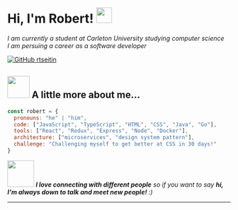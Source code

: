 <h1> Hi, I'm Robert! <img src="[https://github.com/thinkpuppy/thinkpuppy/blob/main/pickachu_charging.gif](https://github.com/TheGameisYash/TheGameisYash/blob/main/cyphergif.gif)" width="35"></h1>
<p><em>I am currently a student at Carleton University studying computer science</br> I am persuing a career as a software developer</em></p>

[![GitHub rtseitin](https://img.shields.io/github/followers/rtseitin?label=follow&style=social)](https://github.com/rtseitin)


## <img src="https://media.giphy.com/media/VgCDAzcKvsR6OM0uWg/giphy.gif" width="50"> A little more about me...  

```javascript
const robert = {
  pronouns: "he" | "him",
  code: ["JavaScript", "TypeScript", "HTML", "CSS", "Java", "Go"],
  tools: ["React", "Redux", "Express", "Node", "Docker"],
  architecture: ["microservices", "design system pattern"],
  challenge: "Challenging myself to get better at CSS in 30 days!"
}
```

<img src="https://media.giphy.com/media/LnQjpWaON8nhr21vNW/giphy.gif" width="60"> <em><b>I love connecting with different people</b> so if you want to say <b>hi, I'm always down to talk and meet new people!</b> :)</em>

---
